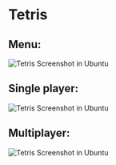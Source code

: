 # Tetris

Menu:
-------------
![Tetris Screenshot in Ubuntu](https://i.imgur.com/Hp2IDcm.png)

Single player:
-------------
![Tetris Screenshot in Ubuntu](https://i.imgur.com/pS5t67W.png)

Multiplayer:
-------------
![Tetris Screenshot in Ubuntu](https://i.imgur.com/pS5t67W.png)
